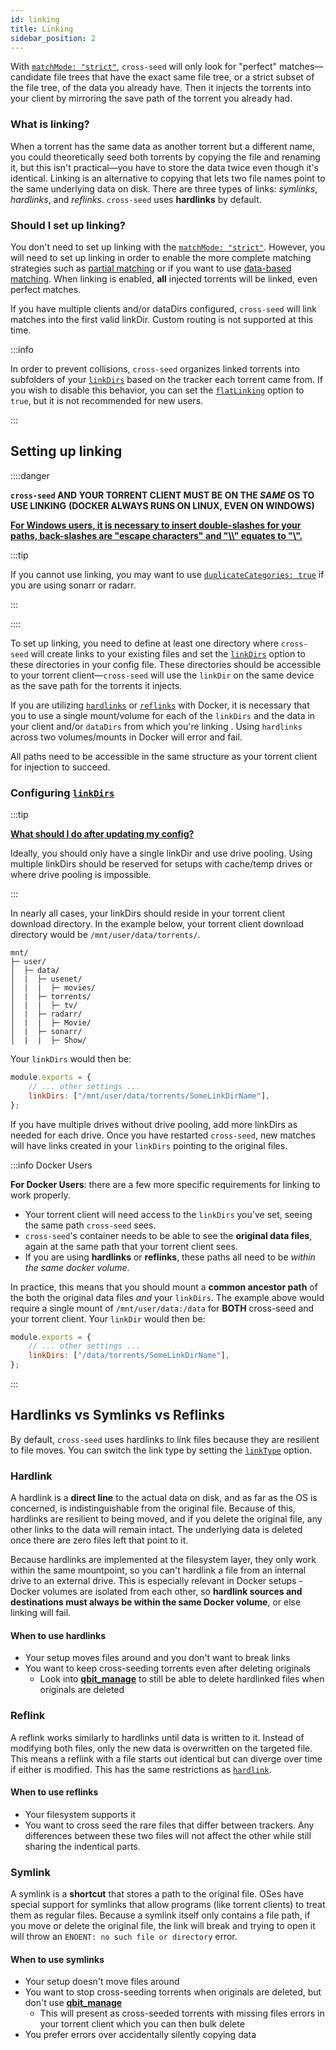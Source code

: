 ```yaml
---
id: linking
title: Linking
sidebar_position: 2
---
```


With [`matchMode: "strict"`](../basics/options.md#matchmode), `cross-seed` will
only look for "perfect" matches—candidate file trees that have the exact same
file tree, or a strict subset of the file tree, of the data you already have.
Then it injects the torrents into your client by mirroring the save path of the
torrent you already had.

### What is linking?

When a torrent has the same data as another torrent but a different name, you
could theoretically seed both torrents by copying the file and renaming it, but
this isn't practical—you have to store the data twice even though it's
identical. Linking is an alternative to copying that lets two file names point
to the same underlying data on disk. There are three types of links: _symlinks_,
_hardlinks_, and _reflinks_. `cross-seed` uses **hardlinks** by default.

### Should I set up linking?

You don't need to set up linking with the
[`matchMode: "strict"`](../basics/options.md#matchmode). However, you will need
to set up linking in order to enable the more complete matching strategies such
as [partial matching](partial-matching.md) or if you want to use
[data-based matching](data-based-matching.md). When linking is enabled, **all**
injected torrents will be linked, even perfect matches.

If you have multiple clients and/or dataDirs configured, `cross-seed` will link
matches into the first valid linkDir. Custom routing is not supported at this
time.

:::info

In order to prevent collisions, `cross-seed` organizes linked torrents into
subfolders of your [`linkDirs`](../basics/options.md#linkdirs) based on the
tracker each torrent came from. If you wish to disable this behavior, you can
set the [`flatLinking`](../basics/options.md#flatlinking) option to `true`, but
it is not recommended for new users.

:::

## Setting up linking

::::danger

**`cross-seed` AND YOUR TORRENT CLIENT MUST BE ON THE _SAME_ OS TO USE LINKING**
**(DOCKER ALWAYS RUNS ON LINUX, EVEN ON WINDOWS)**

[**For Windows users, it is necessary to insert double-slashes for your paths, back-slashes are "escape characters" and "\\\\" equates to "\\".**](../basics/faq-troubleshooting.md#windows-paths)

:::tip

If you cannot use linking, you may want to use
[`duplicateCategories: true`](../basics/options.md#duplicatecategories) if you
are using sonarr or radarr.

:::

::::

To set up linking, you need to define at least one directory where `cross-seed`
will create links to your existing files and set the
[`linkDirs`](../basics/options.md#linkdirs) option to these directories in your
config file. These directories should be accessible to your torrent
client—`cross-seed` will use the `linkDir` on the same device as the save path
for the torrents it injects.

If you are utilizing [`hardlinks`](#hardlink) or [`reflinks`](#reflink) with
Docker, it is necessary that you to use a single mount/volume for each of the
`linkDirs` and the data in your client and/or `dataDirs` from which you're
linking . Using `hardlinks` across two volumes/mounts in Docker will error and
fail.

All paths need to be accessible in the same structure as your torrent client for
injection to succeed.

### Configuring [`linkDirs`](../basics/options.md#linkdirs)

:::tip

[**What should I do after updating my config?**](../basics/faq-troubleshooting.md#what-should-i-do-after-updating-my-config)

Ideally, you should only have a single linkDir and use drive pooling. Using
multiple linkDirs should be reserved for setups with cache/temp drives or where
drive pooling is impossible.

:::

In nearly all cases, your linkDirs should reside in your torrent client download
directory. In the example below, your torrent client download directory would be
`/mnt/user/data/torrents/`.

```
mnt/
├─ user/
│  ├─ data/
│  |  ├─ usenet/
│  |  |  ├─ movies/
│  |  ├─ torrents/
│  |  |  ├─ tv/
│  |  ├─ radarr/
│  |  |  ├─ Movie/
│  |  ├─ sonarr/
│  |  |  ├─ Show/
```

Your `linkDirs` would then be:

```js
module.exports = {
	// ... other settings ...
	linkDirs: ["/mnt/user/data/torrents/SomeLinkDirName"],
};
```

If you have multiple drives without drive pooling, add more linkDirs as needed
for each drive. Once you have restarted `cross-seed`, new matches will have
links created in your `linkDirs` pointing to the original files.

:::info Docker Users

**For Docker Users**: there are a few more specific requirements for linking to
work properly.

- Your torrent client will need access to the `linkDirs` you've set, seeing the
  same path `cross-seed` sees.
- `cross-seed`'s container needs to be able to see the **original data files**,
  again at the same path that your torrent client sees.
- If you are using **hardlinks** or **reflinks**, these paths all need to be
  _within the same docker volume_.

In practice, this means that you should mount a **common ancestor path** of the
both the original data files _and_ your `linkDirs`. The example above would
require a single mount of `/mnt/user/data:/data` for **BOTH** cross-seed and
your torrent client. Your `linkDir` would then be:

```js
module.exports = {
	// ... other settings ...
	linkDirs: ["/data/torrents/SomeLinkDirName"],
};
```

:::

## Hardlinks vs Symlinks vs Reflinks

By default, `cross-seed` uses hardlinks to link files because they are resilient
to file moves. You can switch the link type by setting the
[`linkType`](../basics/options.md#linktype) option.

### Hardlink

A hardlink is a **direct line** to the actual data on disk, and as far as the OS
is concerned, is indistinguishable from the original file. Because of this,
hardlinks are resilient to being moved, and if you delete the original file, any
other links to the data will remain intact. The underlying data is deleted once
there are zero files left that point to it.

Because hardlinks are implemented at the filesystem layer, they only work within
the same mountpoint, so you can't hardlink a file from an internal drive to an
external drive. This is especially relevant in Docker setups - Docker volumes
are isolated from each other, so **hardlink sources and destinations must always
be within the same Docker volume**, or else linking will fail.

#### When to use hardlinks

- Your setup moves files around and you don't want to break links
- You want to keep cross-seeding torrents even after deleting originals
    - Look into [**qbit_manage**](https://github.com/StuffAnThings/qbit_manage)
      to still be able to delete hardlinked files when originals are deleted

### Reflink

A reflink works similarly to hardlinks until data is written to it. Instead of
modifying both files, only the new data is overwritten on the targeted file.
This means a reflink with a file starts out identical but can diverge over time
if either is modified. This has the same restrictions as
[`hardlink`](#hardlink).

#### When to use reflinks

- Your filesystem supports it
- You want to cross seed the rare files that differ between trackers. Any
  differences between these two files will not affect the other while still
  sharing the indentical parts.

### Symlink

A symlink is a **shortcut** that stores a path to the original file. OSes have
special support for symlinks that allow programs (like torrent clients) to treat
them as regular files. Because a symlink itself only contains a file path, if
you move or delete the original file, the link will break and trying to open it
will throw an `ENOENT: no such file or directory` error.

#### When to use symlinks

- Your setup doesn't move files around
- You want to stop cross-seeding torrents when originals are deleted, but don't
  use [**qbit_manage**](https://github.com/StuffAnThings/qbit_manage)
    - This will present as cross-seeded torrents with missing files errors in
      your torrent client which you can then bulk delete
- You prefer errors over accidentally silently copying data
